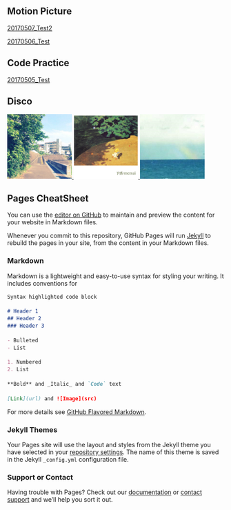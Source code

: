 ## Motion Picture
[20170507_Test2](p5Project/html/motionPictureTest2.html)

[20170506_Test](p5Project/html/motionPictureTest.html)


## Code Practice
[20170505_Test](p5Project/html/firstImpression.html)


## Disco

<a href="https://iruiruirumi.bandcamp.com/releases"> <img src="irumi.jpg" width="150"> </a>
<a href="https://memaimemaimemai.bandcamp.com/album/yokan"> <img src="memai.jpg" width="150"> </a>
<a href="https://furuikyushoku.bandcamp.com/releases"> <img src="furuiKyushoku.jpg" width="150"> </a>

## Pages CheatSheet

You can use the [editor on GitHub](https://github.com/TakafumiOyama/TakafumiOyama.github.io/edit/master/README.md) to maintain and preview the content for your website in Markdown files.

Whenever you commit to this repository, GitHub Pages will run [Jekyll](https://jekyllrb.com/) to rebuild the pages in your site, from the content in your Markdown files.

### Markdown

Markdown is a lightweight and easy-to-use syntax for styling your writing. It includes conventions for

```markdown
Syntax highlighted code block

# Header 1
## Header 2
### Header 3

- Bulleted
- List

1. Numbered
2. List

**Bold** and _Italic_ and `Code` text

[Link](url) and ![Image](src)
```

For more details see [GitHub Flavored Markdown](https://guides.github.com/features/mastering-markdown/).

### Jekyll Themes

Your Pages site will use the layout and styles from the Jekyll theme you have selected in your [repository settings](https://github.com/TakafumiOyama/TakafumiOyama.github.io/settings). The name of this theme is saved in the Jekyll `_config.yml` configuration file.

### Support or Contact

Having trouble with Pages? Check out our [documentation](https://help.github.com/categories/github-pages-basics/) or [contact support](https://github.com/contact) and we’ll help you sort it out.
